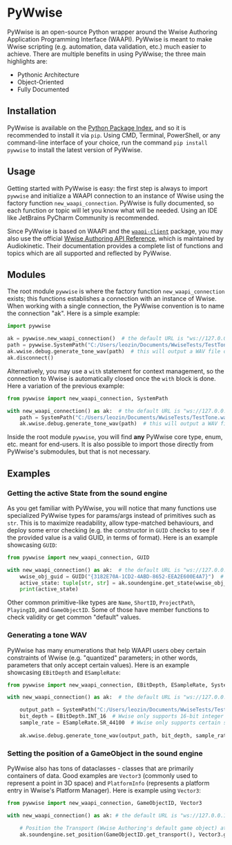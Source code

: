 # PyWwise

PyWwise is an open-source Python wrapper around the Wwise Authoring Application Programming Interface (WAAPI). PyWwise 
is meant to make Wwise scripting (e.g. automation, data validation, etc.) much easier to achieve. There are multiple 
benefits in using PyWwise; the three main highlights are:

- Pythonic Architecture
- Object-Oriented
- Fully Documented

## Installation

PyWwise is available on the [Python Package Index](https://pypi.org/project/pywwise/), and so it is recommended to install it via `pip`. Using CMD, 
Terminal, PowerShell, or any command-line interface of your choice, run the command `pip install pywwise` to install 
the latest version of PyWwise.

## Usage

Getting started with PyWwise is easy: the first step is always to import `pywwise` and initialize a WAAPI connection to 
an instance of Wwise using the factory function `new_waapi_connection`. PyWwise is fully documented, so each function 
or topic will let you know what will be needed. Using an IDE like JetBrains PyCharm Community is recommended.

Since PyWwise is based on WAAPI and the [`waapi-client`](https://pypi.org/project/waapi-client/) package, you may also 
use the official [Wwise Authoring API Reference](https://www.audiokinetic.com/library/edge/?source=SDK&id=waapi_index.html), which is maintained by Audiokinetic. Their documentation provides 
a complete list of functions and topics which are all supported and reflected by PyWwise.

## Modules

The root module `pywwise` is where the factory function `new_waapi_connection` exists; this functions establishes a 
connection with an instance of Wwise. When working with a single connection, the PyWwise convention is to name the 
connection "ak". Here is a simple example:

```python
import pywwise

ak = pywwise.new_waapi_connection()  # the default URL is "ws://127.0.0.1:8080/waapi"
path = pywwise.SystemPath("C:/Users/leozin/Documents/WwiseTests/TestTone.wav")  # SystemPath is an alias of pathlib.Path
ak.wwise.debug.generate_tone_wav(path)  # this will output a WAV file containing a tone!
ak.disconnect()
```

Alternatively, you may use a `with` statement for context management, so the connection to Wwise is automatically closed 
once the `with` block is done. Here a variation of the previous example:

```python
from pywwise import new_waapi_connection, SystemPath

with new_waapi_connection() as ak:  # the default URL is "ws://127.0.0.1:8080/waapi"
    path = SystemPath("C:/Users/leozin/Documents/WwiseTests/TestTone.wav")  # SystemPath is an alias of pathlib.Path
    ak.wwise.debug.generate_tone_wav(path)  # this will output a WAV file containing a tone!
```

Inside the root module `pywwise`, you will find **any** PyWwise core type, enum, etc. meant for end-users. It is also 
possible to import those directly from PyWwise's submodules, but that is not necessary.

## Examples

### Getting the active State from the sound engine
As you get familiar with PyWwise, you will notice that many functions use specialized PyWwise types for params/args 
instead of primitives such as `str`. This is to maximize readability, allow type-matched behaviours, and deploy some 
error checking (e.g. the constructor in `GUID` checks to see if the provided value is a valid GUID, in terms of format). 
Here is an example showcasing `GUID`:

```python
from pywwise import new_waapi_connection, GUID

with new_waapi_connection() as ak:  # the default URL is "ws://127.0.0.1:8080/waapi"
    wwise_obj_guid = GUID("{3182E70A-1CD2-4ABD-8652-EEA2E600E4A7}")  # if the GUID is invalid, a ValueError is thrown
    active_state: tuple[str, str] = ak.soundengine.get_state(wwise_obj_guid)  # the type hint is for readability only
    print(active_state)
```

Other common primitive-like types are `Name`, `ShortID`, `ProjectPath`, `PlayingID`, and `GameObjectID`. Some of those 
have member functions to check validity or get common "default" values.

### Generating a tone WAV
PyWwise has many enumerations that help WAAPI users obey certain constraints of Wwise (e.g. "quantized" parameters; in 
other words, parameters that only accept certain values). Here is an example showcasing `EBitDepth` and `ESampleRate`:

```python
from pywwise import new_waapi_connection, EBitDepth, ESampleRate, SystemPath

with new_waapi_connection() as ak:  # the default URL is "ws://127.0.0.1:8080/waapi"

    output_path = SystemPath("C:/Users/leozin/Documents/WwiseTests/TestTone.wav")
    bit_depth = EBitDepth.INT_16  # Wwise only supports 16-bit integer and 32-bit float; EBitDepth enumerates those options.
    sample_rate = ESampleRate.SR_44100  # Wwise only supports certain sample rates; ESampleRate enumerates all options.
    
    ak.wwise.debug.generate_tone_wav(output_path, bit_depth, sample_rate)
```

### Setting the position of a GameObject in the sound engine
PyWwise also has tons of dataclasses - classes that are primarily containers of data. Good examples are `Vector3` 
(commonly used to represent a point in 3D space) and `PlatformInfo` (represents a platform entry in Wwise's Platform 
Manager). Here is example using `Vector3`:

```python
from pywwise import new_waapi_connection, GameObjectID, Vector3

with new_waapi_connection() as ak: # the default URL is "ws://127.0.0.1:8080/waapi"

    # Position the Transport (Wwise Authoring's default game object) at the world's origin (centre) point.
    ak.soundengine.set_position(GameObjectID.get_transport(), Vector3.get_zero(), Vector3.get_zero())
```
